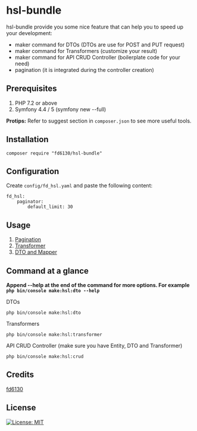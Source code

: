 # hsl-bundle

hsl-bundle provide you some nice feature that can help you to speed up your development:

- maker command for DTOs (DTOs are use for POST and PUT request)
- maker command for Transformers (customize your result)
- maker command for API CRUD Controller (boilerplate code for your need)
- pagination (it is integrated during the controller creation)

## Prerequisites

1. PHP 7.2 or above
1. Symfony 4.4 / 5 (symfony new --full)

**Protips:** Refer to suggest section in `composer.json` to see more useful tools.

## Installation

`composer require "fd6130/hsl-bundle"`


## Configuration

Create `config/fd_hsl.yaml` and paste the following content:

```
fd_hsl:
    paginator:
        default_limit: 30
```

## Usage

1. [Pagination](./src/Resources/doc/pagination.md)
1. [Transformer](./src/Resources/doc/transformer.md)
1. [DTO and Mapper](./src/Resources/doc/dto_mapper.md)

## Command at a glance

**Append --help at the end of the command for more options. For example `php bin/console make:hsl:dto --help`**

DTOs

```
php bin/console make:hsl:dto
```

Transformers

```
php bin/console make:hsl:transformer
```

API CRUD Controller (make sure you have Entity, DTO and Transformer)

```
php bin/console make:hsl:crud
```

## Credits

[fd6130](https://github.com/fd6130)

## License

[![License: MIT](https://img.shields.io/badge/License-MIT-red.svg)](LICENSE)
